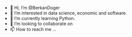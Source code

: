 - 👋 Hi, I’m @BerkanDoger
- 👀 I’m interested in data science, economic and software.
- 🌱 I’m currently learning Python.
- 💞️ I’m looking to collaborate on 
- 📫 How to reach me ...

<!---
BerkanDoger/BerkanDoger is a ✨ special ✨ repository because its `README.md` (this file) appears on your GitHub profile.
You can click the Preview link to take a look at your changes.
--->
